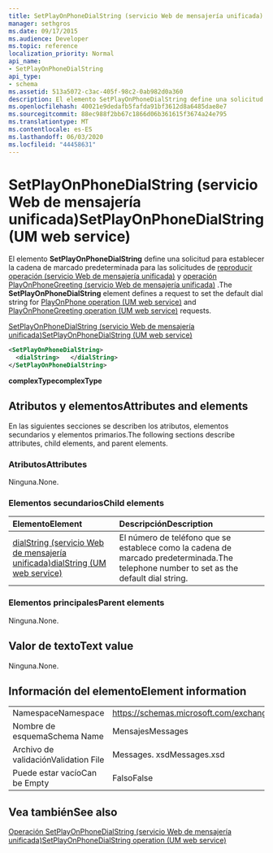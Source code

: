 ```yaml
---
title: SetPlayOnPhoneDialString (servicio Web de mensajería unificada)
manager: sethgros
ms.date: 09/17/2015
ms.audience: Developer
ms.topic: reference
localization_priority: Normal
api_name:
- SetPlayOnPhoneDialString
api_type:
- schema
ms.assetid: 513a5072-c3ac-405f-98c2-0ab982d0a360
description: El elemento SetPlayOnPhoneDialString define una solicitud para establecer la cadena de marcado predeterminada para las solicitudes de reproducir operación (servicio Web de mensajería unificada) y operación PlayOnPhoneGreeting (servicio Web de mensajería unificada).
ms.openlocfilehash: 40021e9dedafb5fafda91bf3612d8a6485dae8e7
ms.sourcegitcommit: 88ec988f2bb67c1866d06b361615f3674a24e795
ms.translationtype: MT
ms.contentlocale: es-ES
ms.lasthandoff: 06/03/2020
ms.locfileid: "44458631"
---
```

# <a name="setplayonphonedialstring-um-web-service"></a><span data-ttu-id="b06ba-103">SetPlayOnPhoneDialString (servicio Web de mensajería unificada)</span><span class="sxs-lookup"><span data-stu-id="b06ba-103">SetPlayOnPhoneDialString (UM web service)</span></span>

<span data-ttu-id="b06ba-104">El elemento **SetPlayOnPhoneDialString** define una solicitud para establecer la cadena de marcado predeterminada para las solicitudes de [reproducir operación (servicio Web de mensajería unificada)](playonphone-operation-um-web-service.md) y [operación PlayOnPhoneGreeting (servicio Web de mensajería unificada)](playonphonegreeting-operation-um-web-service.md) .</span><span class="sxs-lookup"><span data-stu-id="b06ba-104">The **SetPlayOnPhoneDialString** element defines a request to set the default dial string for [PlayOnPhone operation (UM web service)](playonphone-operation-um-web-service.md) and [PlayOnPhoneGreeting operation (UM web service)](playonphonegreeting-operation-um-web-service.md) requests.</span></span> 
  
[<span data-ttu-id="b06ba-105">SetPlayOnPhoneDialString (servicio Web de mensajería unificada)</span><span class="sxs-lookup"><span data-stu-id="b06ba-105">SetPlayOnPhoneDialString (UM web service)</span></span>](setplayonphonedialstring-um-web-service.md)
  
```xml
<SetPlayOnPhoneDialString>
  <dialString>   </dialString>
</SetPlayOnPhoneDialString>
```

 <span data-ttu-id="b06ba-106">**complexType**</span><span class="sxs-lookup"><span data-stu-id="b06ba-106">**complexType**</span></span>
## <a name="attributes-and-elements"></a><span data-ttu-id="b06ba-107">Atributos y elementos</span><span class="sxs-lookup"><span data-stu-id="b06ba-107">Attributes and elements</span></span>

<span data-ttu-id="b06ba-108">En las siguientes secciones se describen los atributos, elementos secundarios y elementos primarios.</span><span class="sxs-lookup"><span data-stu-id="b06ba-108">The following sections describe attributes, child elements, and parent elements.</span></span>
  
### <a name="attributes"></a><span data-ttu-id="b06ba-109">Atributos</span><span class="sxs-lookup"><span data-stu-id="b06ba-109">Attributes</span></span>

<span data-ttu-id="b06ba-110">Ninguna.</span><span class="sxs-lookup"><span data-stu-id="b06ba-110">None.</span></span>
  
### <a name="child-elements"></a><span data-ttu-id="b06ba-111">Elementos secundarios</span><span class="sxs-lookup"><span data-stu-id="b06ba-111">Child elements</span></span>

|<span data-ttu-id="b06ba-112">**Elemento**</span><span class="sxs-lookup"><span data-stu-id="b06ba-112">**Element**</span></span>|<span data-ttu-id="b06ba-113">**Descripción**</span><span class="sxs-lookup"><span data-stu-id="b06ba-113">**Description**</span></span>|
|:-----|:-----|
|[<span data-ttu-id="b06ba-114">dialString (servicio Web de mensajería unificada)</span><span class="sxs-lookup"><span data-stu-id="b06ba-114">dialString (UM web service)</span></span>](dialstring-um-web-service.md) <br/> |<span data-ttu-id="b06ba-115">El número de teléfono que se establece como la cadena de marcado predeterminada.</span><span class="sxs-lookup"><span data-stu-id="b06ba-115">The telephone number to set as the default dial string.</span></span>  <br/> |
   
### <a name="parent-elements"></a><span data-ttu-id="b06ba-116">Elementos principales</span><span class="sxs-lookup"><span data-stu-id="b06ba-116">Parent elements</span></span>

<span data-ttu-id="b06ba-117">Ninguna.</span><span class="sxs-lookup"><span data-stu-id="b06ba-117">None.</span></span>
  
## <a name="text-value"></a><span data-ttu-id="b06ba-118">Valor de texto</span><span class="sxs-lookup"><span data-stu-id="b06ba-118">Text value</span></span>

<span data-ttu-id="b06ba-119">Ninguna.</span><span class="sxs-lookup"><span data-stu-id="b06ba-119">None.</span></span>
  
## <a name="element-information"></a><span data-ttu-id="b06ba-120">Información del elemento</span><span class="sxs-lookup"><span data-stu-id="b06ba-120">Element information</span></span>

|||
|:-----|:-----|
|<span data-ttu-id="b06ba-121">Namespace</span><span class="sxs-lookup"><span data-stu-id="b06ba-121">Namespace</span></span>  <br/> |https://schemas.microsoft.com/exchange/services/2006/messages  <br/> |
|<span data-ttu-id="b06ba-122">Nombre de esquema</span><span class="sxs-lookup"><span data-stu-id="b06ba-122">Schema Name</span></span>  <br/> |<span data-ttu-id="b06ba-123">Mensajes</span><span class="sxs-lookup"><span data-stu-id="b06ba-123">Messages</span></span>  <br/> |
|<span data-ttu-id="b06ba-124">Archivo de validación</span><span class="sxs-lookup"><span data-stu-id="b06ba-124">Validation File</span></span>  <br/> |<span data-ttu-id="b06ba-125">Messages. xsd</span><span class="sxs-lookup"><span data-stu-id="b06ba-125">Messages.xsd</span></span>  <br/> |
|<span data-ttu-id="b06ba-126">Puede estar vacío</span><span class="sxs-lookup"><span data-stu-id="b06ba-126">Can be Empty</span></span>  <br/> |<span data-ttu-id="b06ba-127">Falso</span><span class="sxs-lookup"><span data-stu-id="b06ba-127">False</span></span>  <br/> |
   
## <a name="see-also"></a><span data-ttu-id="b06ba-128">Vea también</span><span class="sxs-lookup"><span data-stu-id="b06ba-128">See also</span></span>



[<span data-ttu-id="b06ba-129">Operación SetPlayOnPhoneDialString (servicio Web de mensajería unificada)</span><span class="sxs-lookup"><span data-stu-id="b06ba-129">SetPlayOnPhoneDialString operation (UM web service)</span></span>](setplayonphonedialstring-operation-um-web-service.md)

